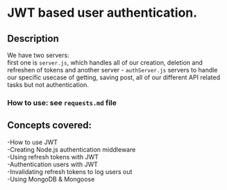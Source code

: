 # JWT based user authentication.
## Description
We have two servers:  
first one is `server.js`, which handles all of our creation, deletion and refreshen of tokens and another server - `authServer.js` servers to handle our specific usecase of getting, saving post, all of our different API related tasks but not authentication. 
### How to use: see `requests.md` file
## Concepts covered:
-How to use JWT  
-Creating Node.js authentication middleware  
-Using refresh tokens with JWT  
-Authentication users with JWT  
-Invalidating refresh tokens to log users out  
-Using MongoDB & Mongoose
